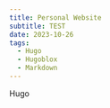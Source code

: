 ```yaml
---
title: Personal Website
subtitle: TEST
date: 2023-10-26
tags:
  - Hugo
  - Hugoblox
  - Markdown
---
```

Hugo


<!--more-->
